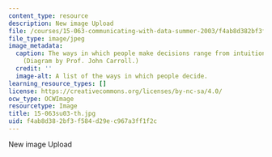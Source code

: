 ```yaml
---
content_type: resource
description: New image Upload
file: /courses/15-063-communicating-with-data-summer-2003/f4ab8d382bf3f584d29ec967a3ff1f2c_15-063su03-th.jpg
file_type: image/jpeg
image_metadata:
  caption: The ways in which people make decisions range from intuition to analysis.
    (Diagram by Prof. John Carroll.)
  credit: ''
  image-alt: A list of the ways in which people decide.
learning_resource_types: []
license: https://creativecommons.org/licenses/by-nc-sa/4.0/
ocw_type: OCWImage
resourcetype: Image
title: 15-063su03-th.jpg
uid: f4ab8d38-2bf3-f584-d29e-c967a3ff1f2c
---
```

New image Upload
